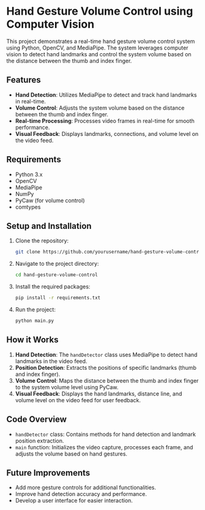 # Hand Gesture Volume Control using Computer Vision

This project demonstrates a real-time hand gesture volume control system using Python, OpenCV, and MediaPipe. The system leverages computer vision to detect hand landmarks and control the system volume based on the distance between the thumb and index finger.

## Features
- **Hand Detection**: Utilizes MediaPipe to detect and track hand landmarks in real-time.
- **Volume Control**: Adjusts the system volume based on the distance between the thumb and index finger.
- **Real-time Processing**: Processes video frames in real-time for smooth performance.
- **Visual Feedback**: Displays landmarks, connections, and volume level on the video feed.

## Requirements
- Python 3.x
- OpenCV
- MediaPipe
- NumPy
- PyCaw (for volume control)
- comtypes

## Setup and Installation
1. Clone the repository:
    ```bash
    git clone https://github.com/yourusername/hand-gesture-volume-control.git
    ```
2. Navigate to the project directory:
    ```bash
    cd hand-gesture-volume-control
    ```
3. Install the required packages:
    ```bash
    pip install -r requirements.txt
    ```
4. Run the project:
    ```bash
    python main.py
    ```

## How it Works
1. **Hand Detection**: The `handDetector` class uses MediaPipe to detect hand landmarks in the video feed.
2. **Position Detection**: Extracts the positions of specific landmarks (thumb and index finger).
3. **Volume Control**: Maps the distance between the thumb and index finger to the system volume level using PyCaw.
4. **Visual Feedback**: Displays the hand landmarks, distance line, and volume level on the video feed for user feedback.

## Code Overview
- `handDetector` class: Contains methods for hand detection and landmark position extraction.
- `main` function: Initializes the video capture, processes each frame, and adjusts the volume based on hand gestures.

## Future Improvements
- Add more gesture controls for additional functionalities.
- Improve hand detection accuracy and performance.
- Develop a user interface for easier interaction.


